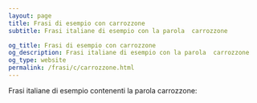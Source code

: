 ```yaml
---
layout: page
title: Frasi di esempio con carrozzone 
subtitle: Frasi italiane di esempio con la parola  carrozzone

og_title: Frasi di esempio con carrozzone 
og_description: Frasi italiane di esempio con la parola  carrozzone
og_type: website
permalink: /frasi/c/carrozzone.html
---
```


Frasi italiane di esempio contenenti la parola carrozzone:


